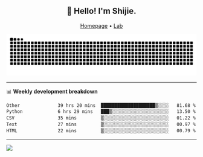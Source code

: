 <h2 align="center">👋 Hello! I'm Shijie.</h2>
<p align="center">
  <a href="https://xu-shi-jie.github.io"> Homepage</a> •
  <a href="https://onodalab.ees.hokudai.ac.jp"> Lab </a>
</p>

![Snake animation](https://github.com/xu-shi-jie/xu-shi-jie/blob/output/github-snake.svg)


-------

📊 **Weekly development breakdown**
<!--START_SECTION:waka-->

```txt
Other              39 hrs 20 mins  ████████████████████▒░░░░   81.68 %
Python             6 hrs 29 mins   ███▒░░░░░░░░░░░░░░░░░░░░░   13.50 %
CSV                35 mins         ▒░░░░░░░░░░░░░░░░░░░░░░░░   01.22 %
Text               27 mins         ▒░░░░░░░░░░░░░░░░░░░░░░░░   00.97 %
HTML               22 mins         ▒░░░░░░░░░░░░░░░░░░░░░░░░   00.79 %
```

<!--END_SECTION:waka-->

-------
![](https://komarev.com/ghpvc/?username=xu-shi-jie&style=flat-square&color=blue) 
